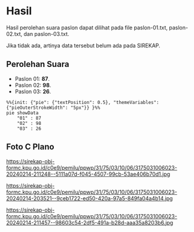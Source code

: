 # Hasil

Hasil perolehan suara paslon dapat dilihat pada file paslon-01.txt, paslon-02.txt, dan paslon-03.txt.

Jika tidak ada, artinya data tersebut belum ada pada SIREKAP.

## Perolehan Suara

 * Paslon 01: **87**.
 * Paslon 02: **98**.
 * Paslon 03: **26**.

```mermaid
%%{init: {"pie": {"textPosition": 0.5}, "themeVariables": {"pieOuterStrokeWidth": "5px"}} }%%
pie showData
    "01" : 87
    "02" : 98
    "03" : 26
```
## Foto C Plano

https://sirekap-obj-formc.kpu.go.id/c0e9/pemilu/ppwp/31/75/03/10/06/3175031006023-20240214-211248--5111a07d-f045-4507-99cb-53ae406b70d1.jpg

https://sirekap-obj-formc.kpu.go.id/c0e9/pemilu/ppwp/31/75/03/10/06/3175031006023-20240214-203521--9ceb1722-ed50-420a-97a5-849fa04a4b14.jpg

https://sirekap-obj-formc.kpu.go.id/c0e9/pemilu/ppwp/31/75/03/10/06/3175031006023-20240214-211457--98603c54-2df5-491a-b28d-aaa35a8203b6.jpg
